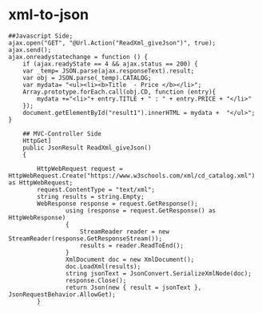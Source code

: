 # xml-to-json
 	##Javascript Side;
	ajax.open("GET", "@Url.Action("ReadXml_giveJson")", true);
	ajax.send();
	ajax.onreadystatechange = function () {
		if (ajax.readyState == 4 && ajax.status == 200) {
		var _temp= JSON.parse(ajax.responseText).result;
		var obj = JSON.parse(_temp).CATALOG;
		var mydata= "<ul><li><b>Title  - Price </b></li>";
		Array.prototype.forEach.call(obj.CD, function (entry){
			mydata +="<li>"+ entry.TITLE + " : " + entry.PRICE + "</li>"
		});
		document.getElementById("result1").innerHTML = mydata +  "</ul>";
	}
	
		## MVC-Controller Side
		HttpGet]
		public JsonResult ReadXml_giveJson()
		{
		
			HttpWebRequest request = HttpWebRequest.Create("https://www.w3schools.com/xml/cd_catalog.xml") as HttpWebRequest;
			request.ContentType = "text/xml";
			string results = string.Empty;
			WebResponse response = request.GetResponse();
					using (response = request.GetResponse() as HttpWebResponse)
					{
						StreamReader reader = new StreamReader(response.GetResponseStream());
						results = reader.ReadToEnd();
					}
					XmlDocument doc = new XmlDocument();
					doc.LoadXml(results);
					string jsonText = JsonConvert.SerializeXmlNode(doc);
					response.Close();
					return Json(new { result = jsonText }, JsonRequestBehavior.AllowGet);
			}
	
